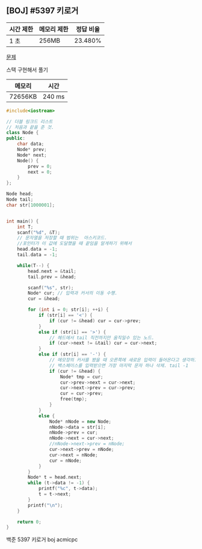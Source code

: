 ## [BOJ] #5397 키로거

| 시간 제한 | 메모리 제한 | 정답 비율 |
| --------- | ----------- | --------- |
| 1 초      | 256MB       | 23.480%   |

[문제](https://www.acmicpc.net/problem/5397)

스택 구현해서 풀기

| 메모리  | 시간   |
| ------- | ------ |
| 72656KB | 240 ms |

```c++
#include<iostream>

// 더블 링크드 리스트
// 처음과 끝을 준 것. 
class Node {
public:
	char data;
	Node* prev;
	Node* next;
	Node() {
		prev = 0;
		next = 0;
	}
};

Node head;
Node tail;
char str[1000001];


int main() {
	int T;
	scanf("%d", &T);
	// 문자열을 저장할 때 범위는  아스키코드. 
	//포인터가 이 값에 도달했을 때 끝임을 알게하기 위해서 
	head.data = -1;
	tail.data = -1;

	while(T--) {
		head.next = &tail;
		tail.prev = &head;

		scanf("%s", str);
		Node* cur; // 입력과 커서의 이동 수행.
		cur = &head;

		for (int i = 0; str[i]; ++i) {
			if (str[i] == '<') {
				if (cur != &head) cur = cur->prev;
			}
			else if (str[i] == '>') {
				// 헤드에서 tail 직전까지만 움직일수 있는 노드.
				if (cur->next != &tail) cur = cur->next;
			}
			else if (str[i] == '-') {
				// 메모장의 커서를 봤을 때 오른쪽에 새로운 입력이 들어온다고 생각하고
				// 백스페이스를 입력받으면 가장 마지막 문자 하나 삭제. tail -1 
				if (cur != &head) {
					Node* tmp = cur;
					cur->prev->next = cur->next;
					cur->next->prev = cur->prev;
					cur = cur->prev;
					free(tmp);
				}
			}
			else {
				Node* nNode = new Node;
				nNode->data = str[i];
				nNode->prev = cur;
				nNode->next = cur->next;
				//nNode->next->prev = nNode;
				cur->next->prev = nNode;
				cur->next = nNode;
				cur = nNode;
			}
		}
		Node* t = head.next;
		while (t->data != -1) {
			printf("%c", t->data);
			t = t->next;
		}
		printf("\n");
	}

	return 0;
}
```





백준 5397 키로거 boj acmicpc

